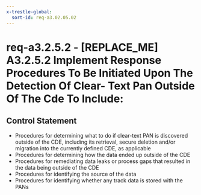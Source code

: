 ```yaml
---
x-trestle-global:
  sort-id: req-a3.02.05.02
---
```


# req-a3.2.5.2 - \[REPLACE_ME\] A3.2.5.2 Implement Response Procedures To Be Initiated Upon The Detection Of Clear- Text Pan Outside Of The Cde To Include:

## Control Statement

* Procedures for determining what to do if clear-text PAN is
  discovered outside of the CDE, including its retrieval, secure deletion and/or
  migration into the currently defined CDE, as applicable
* Procedures for determining how the data ended up outside of the CDE
* Procedures for remediating data leaks or process gaps that resulted in the data
  being outside of the CDE
* Procedures for identifying the source of the data
* Procedures for identifying whether any track data is stored with the PANs
